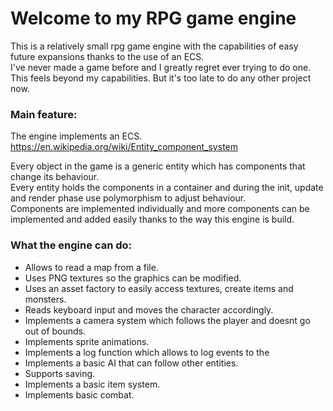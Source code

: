 # Welcome to my RPG game engine

This is a relatively small rpg game engine with the capabilities of easy future expansions thanks to the use of an ECS.  
I've never made a game before and I greatly regret ever trying to do one. This feels beyond my capabilities. But it's too late to do any other project now. 
### Main feature:

The engine implements an ECS.   
https://en.wikipedia.org/wiki/Entity_component_system  

Every object in the game is a generic entity which has components that change its behaviour.  
Every entity holds the components in a container and during the init, update and render phase use polymorphism to adjust behaviour.  
Components are implemented individually and more components can be implemented and added easily 
thanks to the way this engine is build.  

### What the engine can do:

+ Allows to read a map from a file.  
+ Uses PNG textures so the graphics can be modified.  
+ Uses an asset factory to easily access textures, create items and monsters. 
+ Reads keyboard input and moves the character accordingly.  
+ Implements a camera system which follows the player and doesnt go out of bounds.
+ Implements sprite animations.
+ Implements a log function which allows to log events to the 
+ Implements a basic AI that can follow other entities.
+ Supports saving.  
+ Implements a basic item system.
+ Implements basic combat.